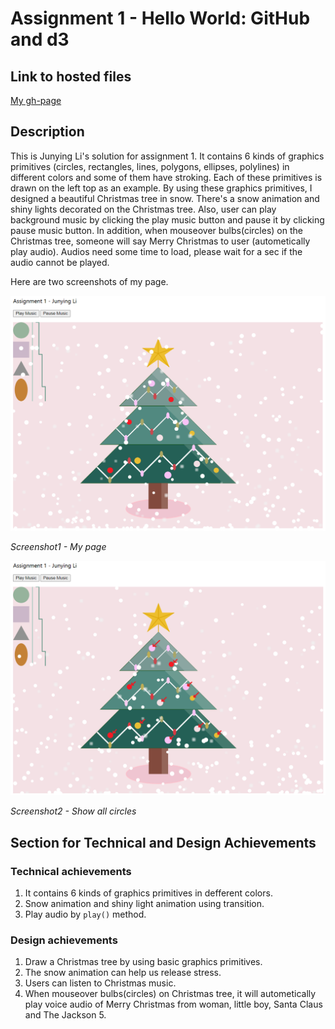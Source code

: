 # Assignment 1 - Hello World: GitHub and d3

## Link to hosted files
[My gh-page](http://Junying-Li.github.io/01-ghd3/index.html)

## Description
This is Junying Li's solution for assignment 1. It contains 6 kinds of graphics primitives (circles, rectangles, lines, polygons, ellipses, polylines) in different colors and some of them have stroking. Each of these primitives is drawn on the left top as an example. By using these graphics primitives, I designed a beautiful Christmas tree in snow. There's a snow animation and shiny lights decorated on the Christmas tree. Also, user can play background music by clicking the play music button and pause it by clicking pause music button. In addition, when mouseover bulbs(circles) on the Christmas tree, someone will say Merry Christmas to user (autometically play audio). Audios need some time to load, please wait for a sec if the audio cannot be played.

Here are two screenshots of my page.

<img src="https://github.com/Junying-Li/01-ghd3/blob/main/screenshot1.PNG?raw=true" width="700">

  *Screenshot1 - My page*
  
<img src="https://github.com/Junying-Li/01-ghd3/blob/main/screenshot2.PNG?raw=true" width="700">

  *Screenshot2 - Show all circles*

## Section for Technical and Design Achievements
### Technical achievements
1. It contains 6 kinds of graphics primitives in defferent colors.
2. Snow animation and shiny light animation using transition.
3. Play audio by `play()` method.
### Design achievements
1. Draw a Christmas tree by using basic graphics primitives.
2. The snow animation can help us release stress.
3. Users can listen to Christmas music.
4. When mouseover bulbs(circles) on Christmas tree, it will autometically play voice audio of Merry Christmas from woman, little boy, Santa Claus and The Jackson 5.
